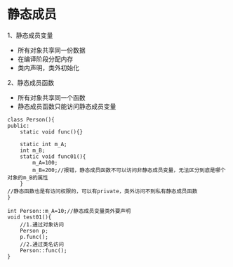 # 静态成员

1、静态成员变量
* 所有对象共享同一份数据
* 在编译阶段分配内存
* 类内声明，类外初始化


2、静态成员函数
* 所有对象共享同一个函数
* 静态成员函数只能访问静态成员变量

```
class Person(){
public:
    static void func(){}
    
    static int m_A;
    int m_B;
    static void func01(){
        m_A=100;
        m_B=200;//报错，静态成员函数不可以访问非静态成员变量，无法区分到底是哪个对象的m_B的属性
    }
//静态函数也是有访问权限的，可以有private，类外访问不到私有静态成员函数
}

int Person::m_A=10;//静态成员变量类外要声明
void test01(){
    //1.通过对象访问
    Person p;
    p.func();
    //2.通过类名访问
    Person::func();
}
```